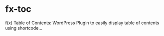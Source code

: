 fx-toc
======

f(x) Table of Contents: WordPress Plugin to easily display table of contents using shortcode...

